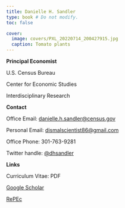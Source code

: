 ```yaml
---
title: Danielle H. Sandler
type: book # Do not modify.
toc: false

cover:
  image: covers/PXL_20220714_200427915.jpg
  caption: Tomato plants
---
```


**Principal Economist**

U.S. Census Bureau

Center for Economic Studies

Interdisciplinary Research


**Contact**

Office Email: [danielle.h.sandler@census.gov](mailto:danielle.h.sandler@census.gov)

Personal Email: [dismalscientist86@gmail.com](mailto:dismalscientist86@gmail.com)

Office Phone: 301-763-9281

Twitter handle: [@dhsandler](https://twitter.com/dhsandler)


**Links**

Curriculum Vitae: PDF

[Google Scholar](https://scholar.google.com/citations?user=acIbD28AAAAJ&hl=en)

[RePEc](https://ideas.repec.org/f/psa1240.html)

